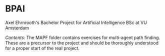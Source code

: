 # BPAI
Axel Ehrnrooth's Bachelor Project for Artificial Intelligence BSc at VU Amsterdam

*Contents:*
The MAPF folder contains exercises for multi-agent path finding. These are a precursor to the project and should be thoroughly understood for a proper start of the real project.
